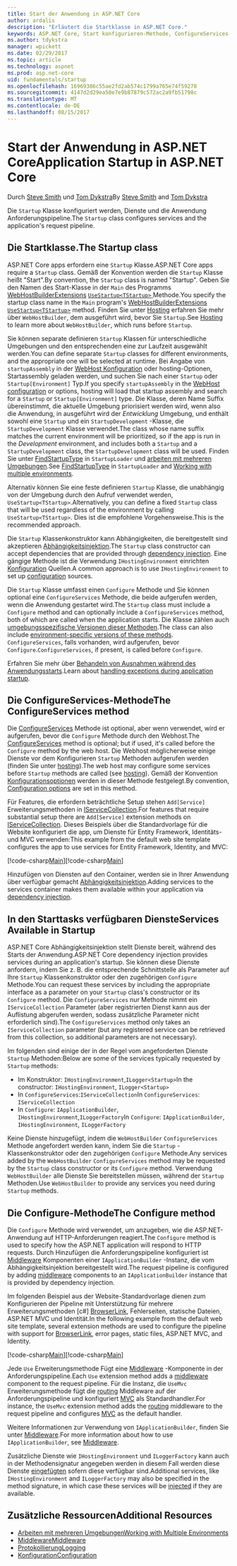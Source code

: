 ```yaml
---
title: Start der Anwendung in ASP.NET Core
author: ardalis
description: "Erläutert die Startklasse in ASP.NET Core."
keywords: ASP.NET Core, Start konfigurieren-Methode, ConfigureServices-Methode
ms.author: tdykstra
manager: wpickett
ms.date: 02/29/2017
ms.topic: article
ms.technology: aspnet
ms.prod: asp.net-core
uid: fundamentals/startup
ms.openlocfilehash: 16969386c55ae2fd2ab574c1799a765e74f59278
ms.sourcegitcommit: 4147d2d29ea50e7e9b87879c572ac2a9fb51798c
ms.translationtype: MT
ms.contentlocale: de-DE
ms.lasthandoff: 08/15/2017
---
```

# <a name="application-startup-in-aspnet-core"></a><span data-ttu-id="abd3b-104">Start der Anwendung in ASP.NET Core</span><span class="sxs-lookup"><span data-stu-id="abd3b-104">Application Startup in ASP.NET Core</span></span>

<span data-ttu-id="abd3b-105">Durch [Steve Smith](http://ardalis.com) und [Tom Dykstra](https://github.com/tdykstra/)</span><span class="sxs-lookup"><span data-stu-id="abd3b-105">By [Steve Smith](http://ardalis.com) and [Tom Dykstra](https://github.com/tdykstra/)</span></span>

<span data-ttu-id="abd3b-106">Die `Startup` Klasse konfiguriert werden, Dienste und die Anwendung Anforderungspipeline.</span><span class="sxs-lookup"><span data-stu-id="abd3b-106">The `Startup` class configures services and the application's request pipeline.</span></span> 

## <a name="the-startup-class"></a><span data-ttu-id="abd3b-107">Die Startklasse.</span><span class="sxs-lookup"><span data-stu-id="abd3b-107">The Startup class</span></span>

<span data-ttu-id="abd3b-108">ASP.NET Core apps erfordern eine `Startup` Klasse.</span><span class="sxs-lookup"><span data-stu-id="abd3b-108">ASP.NET Core apps require a `Startup` class.</span></span> <span data-ttu-id="abd3b-109">Gemäß der Konvention werden die `Startup` Klasse heißt "Start".</span><span class="sxs-lookup"><span data-stu-id="abd3b-109">By convention, the `Startup` class is named "Startup".</span></span> <span data-ttu-id="abd3b-110">Geben Sie den Namen des Start-Klasse in der `Main` des Programms [WebHostBuilderExtensions](https://docs.microsoft.com/aspnet/core/api/microsoft.aspnetcore.hosting.webhostbuilderextensions) [ `UseStartup<TStartup>` ](https://docs.microsoft.com/aspnet/core/api/microsoft.aspnetcore.hosting.webhostbuilderextensions#Microsoft_AspNetCore_Hosting_WebHostBuilderExtensions_UseStartup__1_Microsoft_AspNetCore_Hosting_IWebHostBuilder_) Methode.</span><span class="sxs-lookup"><span data-stu-id="abd3b-110">You specify the startup class name in the `Main` program's [WebHostBuilderExtensions](https://docs.microsoft.com/aspnet/core/api/microsoft.aspnetcore.hosting.webhostbuilderextensions) [`UseStartup<TStartup>`](https://docs.microsoft.com/aspnet/core/api/microsoft.aspnetcore.hosting.webhostbuilderextensions#Microsoft_AspNetCore_Hosting_WebHostBuilderExtensions_UseStartup__1_Microsoft_AspNetCore_Hosting_IWebHostBuilder_) method.</span></span> <span data-ttu-id="abd3b-111">Finden Sie unter [Hosting](xref:fundamentals/hosting) erfahren Sie mehr über `WebHostBuilder`, dem ausgeführt wird, bevor Sie `Startup`.</span><span class="sxs-lookup"><span data-stu-id="abd3b-111">See [Hosting](xref:fundamentals/hosting) to learn more about `WebHostBuilder`, which runs before `Startup`.</span></span>

<span data-ttu-id="abd3b-112">Sie können separate definieren `Startup` Klassen für unterschiedliche Umgebungen und den entsprechenden eine zur Laufzeit ausgewählt werden.</span><span class="sxs-lookup"><span data-stu-id="abd3b-112">You can define separate `Startup` classes for different environments, and the appropriate one will be selected at runtime.</span></span> <span data-ttu-id="abd3b-113">Bei Angabe von `startupAssembly` in der [WebHost Konfiguration](https://docs.microsoft.com/en-us/aspnet/core/fundamentals/hosting?tabs=aspnetcore2x#configuring-a-host) oder hosting-Optionen, Startassembly geladen werden, und suchen Sie nach einer `Startup` oder `Startup[Environment]` Typ.</span><span class="sxs-lookup"><span data-stu-id="abd3b-113">If you specify `startupAssembly` in the [WebHost configuration](https://docs.microsoft.com/en-us/aspnet/core/fundamentals/hosting?tabs=aspnetcore2x#configuring-a-host) or options, hosting will load that startup assembly and search for a `Startup` or `Startup[Environment]` type.</span></span> <span data-ttu-id="abd3b-114">Die Klasse, deren Name Suffix übereinstimmt, die aktuelle Umgebung priorisiert werden wird, wenn also die Anwendung, in ausgeführt wird der *Entwicklung* Umgebung, und enthält sowohl eine `Startup` und ein `StartupDevelopment` -Klasse, die `StartupDevelopment` Klasse verwendet.</span><span class="sxs-lookup"><span data-stu-id="abd3b-114">The class whose name suffix matches the current environment will be prioritized, so if the app is run in the *Development* environment, and includes both a `Startup` and a `StartupDevelopment` class, the `StartupDevelopment` class will be used.</span></span> <span data-ttu-id="abd3b-115">Finden Sie unter [FindStartupType](https://github.com/aspnet/Hosting/blob/rel/1.1.0/src/Microsoft.AspNetCore.Hosting/Internal/StartupLoader.cs) in `StartupLoader` und [arbeiten mit mehreren Umgebungen](environments.md#startup-conventions).</span><span class="sxs-lookup"><span data-stu-id="abd3b-115">See [FindStartupType](https://github.com/aspnet/Hosting/blob/rel/1.1.0/src/Microsoft.AspNetCore.Hosting/Internal/StartupLoader.cs) in `StartupLoader` and [Working with multiple environments](environments.md#startup-conventions).</span></span>

<span data-ttu-id="abd3b-116">Alternativ können Sie eine feste definieren `Startup` Klasse, die unabhängig von der Umgebung durch den Aufruf verwendet werden, `UseStartup<TStartup>`.</span><span class="sxs-lookup"><span data-stu-id="abd3b-116">Alternatively, you can define a fixed `Startup` class that will be used regardless of the environment by calling `UseStartup<TStartup>`.</span></span> <span data-ttu-id="abd3b-117">Dies ist die empfohlene Vorgehensweise.</span><span class="sxs-lookup"><span data-stu-id="abd3b-117">This is the recommended approach.</span></span>

<span data-ttu-id="abd3b-118">Die `Startup` Klassenkonstruktor kann Abhängigkeiten, die bereitgestellt sind akzeptieren [Abhängigkeitsinjektion](xref:fundamentals/dependency-injection).</span><span class="sxs-lookup"><span data-stu-id="abd3b-118">The `Startup` class constructor can accept dependencies that are provided through [dependency injection](xref:fundamentals/dependency-injection).</span></span> <span data-ttu-id="abd3b-119">Eine gängige Methode ist die Verwendung `IHostingEnvironment` einrichten [Konfiguration](xref:fundamentals/configuration) Quellen.</span><span class="sxs-lookup"><span data-stu-id="abd3b-119">A common approach is to use `IHostingEnvironment` to set up [configuration](xref:fundamentals/configuration) sources.</span></span>

<span data-ttu-id="abd3b-120">Die `Startup` Klasse umfasst einen `Configure` Methode und Sie können optional eine `ConfigureServices` Methode, die beide aufgerufen werden, wenn die Anwendung gestartet wird.</span><span class="sxs-lookup"><span data-stu-id="abd3b-120">The `Startup` class must include a `Configure` method and can optionally include a `ConfigureServices` method, both of which are called when the application starts.</span></span> <span data-ttu-id="abd3b-121">Die Klasse zählen auch [umgebungsspezifische Versionen dieser Methoden](xref:fundamentals/environments#startup-conventions).</span><span class="sxs-lookup"><span data-stu-id="abd3b-121">The class can also include [environment-specific versions of these methods](xref:fundamentals/environments#startup-conventions).</span></span> <span data-ttu-id="abd3b-122">`ConfigureServices`, falls vorhanden, wird aufgerufen, bevor `Configure`.</span><span class="sxs-lookup"><span data-stu-id="abd3b-122">`ConfigureServices`, if present, is called before `Configure`.</span></span>

<span data-ttu-id="abd3b-123">Erfahren Sie mehr über [Behandeln von Ausnahmen während des Anwendungsstarts](xref:fundamentals/error-handling#startup-exception-handling).</span><span class="sxs-lookup"><span data-stu-id="abd3b-123">Learn about [handling exceptions during application startup](xref:fundamentals/error-handling#startup-exception-handling).</span></span>

## <a name="the-configureservices-method"></a><span data-ttu-id="abd3b-124">Die ConfigureServices-Methode</span><span class="sxs-lookup"><span data-stu-id="abd3b-124">The ConfigureServices method</span></span>

<span data-ttu-id="abd3b-125">Die [ConfigureServices](https://docs.microsoft.com/en-us/aspnet/core/api/microsoft.aspnetcore.hosting.startupbase#Microsoft_AspNetCore_Hosting_StartupBase_ConfigureServices_Microsoft_Extensions_DependencyInjection_IServiceCollection_) Methode ist optional, aber wenn verwendet, wird er aufgerufen, bevor die `Configure` Methode durch den Webhost.</span><span class="sxs-lookup"><span data-stu-id="abd3b-125">The [ConfigureServices](https://docs.microsoft.com/en-us/aspnet/core/api/microsoft.aspnetcore.hosting.startupbase#Microsoft_AspNetCore_Hosting_StartupBase_ConfigureServices_Microsoft_Extensions_DependencyInjection_IServiceCollection_) method is optional; but if used, it's called before the `Configure` method by the web host.</span></span> <span data-ttu-id="abd3b-126">Die Webhost möglicherweise einige Dienste vor dem Konfigurieren ``Startup`` Methoden aufgerufen werden (finden Sie unter [hosting](xref:fundamentals/hosting)).</span><span class="sxs-lookup"><span data-stu-id="abd3b-126">The web host may configure some services before ``Startup`` methods are called (see [hosting](xref:fundamentals/hosting)).</span></span> <span data-ttu-id="abd3b-127">Gemäß der Konvention [Konfigurationsoptionen](xref:fundamentals/configuration) werden in dieser Methode festgelegt.</span><span class="sxs-lookup"><span data-stu-id="abd3b-127">By convention, [Configuration options](xref:fundamentals/configuration) are set in this method.</span></span>

<span data-ttu-id="abd3b-128">Für Features, die erfordern beträchtliche Setup stehen `Add[Service]` Erweiterungsmethoden in [IServiceCollection](https://docs.microsoft.com/en-us/aspnet/core/api/microsoft.extensions.dependencyinjection.iservicecollection).</span><span class="sxs-lookup"><span data-stu-id="abd3b-128">For features that require substantial setup there are `Add[Service]` extension methods on [IServiceCollection](https://docs.microsoft.com/en-us/aspnet/core/api/microsoft.extensions.dependencyinjection.iservicecollection).</span></span> <span data-ttu-id="abd3b-129">Dieses Beispiels über die Standardvorlage für die Website konfiguriert die app, um Dienste für Entity Framework, Identitäts- und MVC verwenden:</span><span class="sxs-lookup"><span data-stu-id="abd3b-129">This example from the default web site template configures the app to use services for Entity Framework, Identity, and MVC:</span></span>

<span data-ttu-id="abd3b-130">[!code-csharp[Main](../common/samples/WebApplication1/Startup.cs?highlight=4,7,11&start=40&end=55)]</span><span class="sxs-lookup"><span data-stu-id="abd3b-130">[!code-csharp[Main](../common/samples/WebApplication1/Startup.cs?highlight=4,7,11&start=40&end=55)]</span></span>

<span data-ttu-id="abd3b-131">Hinzufügen von Diensten auf den Container, werden sie in Ihrer Anwendung über verfügbar gemacht [Abhängigkeitsinjektion](xref:fundamentals/dependency-injection).</span><span class="sxs-lookup"><span data-stu-id="abd3b-131">Adding services to the services container makes them available within your application via [dependency injection](xref:fundamentals/dependency-injection).</span></span>

## <a name="services-available-in-startup"></a><span data-ttu-id="abd3b-132">In den Starttasks verfügbaren Dienste</span><span class="sxs-lookup"><span data-stu-id="abd3b-132">Services Available in Startup</span></span>

<span data-ttu-id="abd3b-133">ASP.NET Core Abhängigkeitsinjektion stellt Dienste bereit, während des Starts der Anwendung.</span><span class="sxs-lookup"><span data-stu-id="abd3b-133">ASP.NET Core dependency injection provides services during an application's startup.</span></span> <span data-ttu-id="abd3b-134">Sie können diese Dienste anfordern, indem Sie z. B. die entsprechende Schnittstelle als Parameter auf Ihre `Startup` Klassenkonstruktor oder den zugehörigen `Configure` Methode.</span><span class="sxs-lookup"><span data-stu-id="abd3b-134">You can request these services by including the appropriate interface as a parameter on your `Startup` class's constructor or its `Configure` method.</span></span> <span data-ttu-id="abd3b-135">Die `ConfigureServices` nur Methode nimmt ein `IServiceCollection` Parameter (aber registrierten Dienst kann aus der Auflistung abgerufen werden, sodass zusätzliche Parameter nicht erforderlich sind).</span><span class="sxs-lookup"><span data-stu-id="abd3b-135">The `ConfigureServices` method only takes an `IServiceCollection` parameter (but any registered service can be retrieved from this collection, so additional parameters are not necessary).</span></span>

<span data-ttu-id="abd3b-136">Im folgenden sind einige der in der Regel vom angeforderten Dienste `Startup` Methoden:</span><span class="sxs-lookup"><span data-stu-id="abd3b-136">Below are some of the services typically requested by `Startup` methods:</span></span>

* <span data-ttu-id="abd3b-137">Im Konstruktor: `IHostingEnvironment`,`ILogger<Startup>`</span><span class="sxs-lookup"><span data-stu-id="abd3b-137">In the constructor:  `IHostingEnvironment`, `ILogger<Startup>`</span></span>
* <span data-ttu-id="abd3b-138">In `ConfigureServices`:`IServiceCollection`</span><span class="sxs-lookup"><span data-stu-id="abd3b-138">In `ConfigureServices`:  `IServiceCollection`</span></span>
* <span data-ttu-id="abd3b-139">In `Configure`: `IApplicationBuilder`, `IHostingEnvironment`,`ILoggerFactory`</span><span class="sxs-lookup"><span data-stu-id="abd3b-139">In `Configure`:  `IApplicationBuilder`, `IHostingEnvironment`, `ILoggerFactory`</span></span>

<span data-ttu-id="abd3b-140">Keine Dienste hinzugefügt, indem die ``WebHostBuilder`` ``ConfigureServices`` Methode angefordert werden kann, indem Sie die ``Startup`` -Klassenkonstruktor oder den zugehörigen ``Configure`` Methode.</span><span class="sxs-lookup"><span data-stu-id="abd3b-140">Any services added by the ``WebHostBuilder`` ``ConfigureServices`` method may be requested by the ``Startup`` class constructor or its ``Configure`` method.</span></span> <span data-ttu-id="abd3b-141">Verwendung `WebHostBuilder` alle Dienste Sie bereitstellen müssen, während der `Startup` Methoden.</span><span class="sxs-lookup"><span data-stu-id="abd3b-141">Use `WebHostBuilder` to provide any services you need during `Startup` methods.</span></span>

## <a name="the-configure-method"></a><span data-ttu-id="abd3b-142">Die Configure-Methode</span><span class="sxs-lookup"><span data-stu-id="abd3b-142">The Configure method</span></span>

<span data-ttu-id="abd3b-143">Die `Configure` Methode wird verwendet, um anzugeben, wie die ASP.NET-Anwendung auf HTTP-Anforderungen reagiert.</span><span class="sxs-lookup"><span data-stu-id="abd3b-143">The `Configure` method is used to specify how the ASP.NET application will respond to HTTP requests.</span></span> <span data-ttu-id="abd3b-144">Durch Hinzufügen die Anforderungspipeline konfiguriert ist [Middleware](middleware.md) Komponenten einer `IApplicationBuilder` -Instanz, die vom Abhängigkeitsinjektion bereitgestellt wird.</span><span class="sxs-lookup"><span data-stu-id="abd3b-144">The request pipeline is configured by adding [middleware](middleware.md) components to an `IApplicationBuilder` instance that is provided by dependency injection.</span></span>

<span data-ttu-id="abd3b-145">Im folgenden Beispiel aus der Website-Standardvorlage dienen zum Konfigurieren der Pipeline mit Unterstützung für mehrere Erweiterungsmethoden [c#] [BrowserLink](http://vswebessentials.com/features/browserlink), Fehlerseiten, statische Dateien, ASP.NET MVC und Identität.</span><span class="sxs-lookup"><span data-stu-id="abd3b-145">In the following example from the default web site template, several extension methods are used to configure the pipeline with support for [BrowserLink](http://vswebessentials.com/features/browserlink), error pages, static files, ASP.NET MVC, and Identity.</span></span>

<span data-ttu-id="abd3b-146">[!code-csharp[Main](../common/samples/WebApplication1/Startup.cs?highlight=8,9,10,14,17,19,21&start=58&end=84)]</span><span class="sxs-lookup"><span data-stu-id="abd3b-146">[!code-csharp[Main](../common/samples/WebApplication1/Startup.cs?highlight=8,9,10,14,17,19,21&start=58&end=84)]</span></span>

<span data-ttu-id="abd3b-147">Jede `Use` Erweiterungsmethode Fügt eine [Middleware](xref:fundamentals/middleware) -Komponente in der Anforderungspipeline.</span><span class="sxs-lookup"><span data-stu-id="abd3b-147">Each `Use` extension method adds a [middleware](xref:fundamentals/middleware) component to the request pipeline.</span></span> <span data-ttu-id="abd3b-148">Für die Instanz, die `UseMvc` Erweiterungsmethode fügt die [routing](routing.md) Middleware auf der Anforderungspipeline und konfiguriert [MVC](xref:mvc/overview) als Standardhandler.</span><span class="sxs-lookup"><span data-stu-id="abd3b-148">For instance, the `UseMvc` extension method adds the [routing](routing.md) middleware to the request pipeline and configures [MVC](xref:mvc/overview) as the default handler.</span></span>

<span data-ttu-id="abd3b-149">Weitere Informationen zur Verwendung von `IApplicationBuilder`, finden Sie unter [Middleware](xref:fundamentals/middleware).</span><span class="sxs-lookup"><span data-stu-id="abd3b-149">For more information about how to use `IApplicationBuilder`, see [Middleware](xref:fundamentals/middleware).</span></span>

<span data-ttu-id="abd3b-150">Zusätzliche Dienste wie `IHostingEnvironment` und `ILoggerFactory` kann auch in der Methodensignatur angegeben werden in diesem Fall werden diese Dienste [eingefügten](dependency-injection.md) sofern diese verfügbar sind.</span><span class="sxs-lookup"><span data-stu-id="abd3b-150">Additional services, like `IHostingEnvironment` and `ILoggerFactory` may also be specified in the method signature, in which case these services will be [injected](dependency-injection.md) if they are available.</span></span> 

## <a name="additional-resources"></a><span data-ttu-id="abd3b-151">Zusätzliche Ressourcen</span><span class="sxs-lookup"><span data-stu-id="abd3b-151">Additional Resources</span></span>

* [<span data-ttu-id="abd3b-152">Arbeiten mit mehreren Umgebungen</span><span class="sxs-lookup"><span data-stu-id="abd3b-152">Working with Multiple Environments</span></span>](xref:fundamentals/environments)
* [<span data-ttu-id="abd3b-153">Middleware</span><span class="sxs-lookup"><span data-stu-id="abd3b-153">Middleware</span></span>](xref:fundamentals/middleware)
* [<span data-ttu-id="abd3b-154">Protokollierung</span><span class="sxs-lookup"><span data-stu-id="abd3b-154">Logging</span></span>](xref:fundamentals/logging)
* [<span data-ttu-id="abd3b-155">Konfiguration</span><span class="sxs-lookup"><span data-stu-id="abd3b-155">Configuration</span></span>](xref:fundamentals/configuration)
